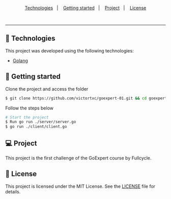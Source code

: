 <p align="center">
  <a href="#-technologies">Technologies</a>&nbsp;&nbsp;&nbsp;|&nbsp;&nbsp;&nbsp;
  <a href="#-getting-started">Getting started</a>&nbsp;&nbsp;&nbsp;|&nbsp;&nbsp;&nbsp;
  <a href="#-project">Project</a>&nbsp;&nbsp;&nbsp;|&nbsp;&nbsp;&nbsp;
  <a href="#-license">License</a>
</p>

<br>

---

## 🧪 Technologies

This project was developed using the following technologies:

-   [Golang](https://go.dev/)

## 🚀 Getting started

Clone the project and access the folder

```bash
$ git clone https://github.com/victortxc/goexpert-01.git && cd goexpert-01
```

Follow the steps below

```bash
# Start the project
$ Run go run ./server/server.go
$ go run ./client/client.go
```

## 💻 Project

This project is the first challenge of the GoExpert course by Fullcycle.

## 📝 License

This project is licensed under the MIT License. See the [LICENSE](LICENSE.md) file for details.
